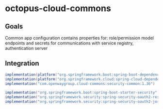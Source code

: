 # octopus-cloud-commons

## Goals
Common app configuration contains properties for:
role/permission model
endpoints and secrets for communications with service registry, authentication server

## Integration
```groovy
implementation(platform("org.springframework.boot:spring-boot-dependencies:${project['spring-boot.version']}"))
implementation(platform("org.springframework.cloud:spring-cloud-dependencies:${project['spring-cloud.version']}"))
implementation("com.openwaygroup.cloud-commons:security-common:1.36")
 
implementation("org.springframework.boot:spring-boot-starter-security")
implementation("org.springframework.security:spring-security-oauth2-resource-server")
implementation("org.springframework.security:spring-security-oauth2-jose")
```
